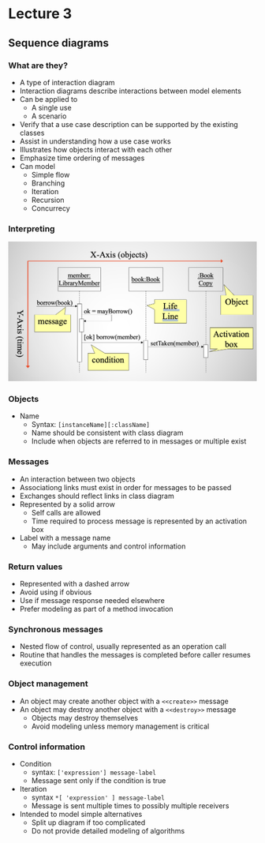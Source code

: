 # Lecture 3

## Sequence diagrams

### What are they?

- A type of interaction diagram
- Interaction diagrams describe interactions between model elements
- Can be applied to
    - A single use
    - A scenario
- Verify that a use case description can be supported by the existing classes
- Assist in understanding how a use case works
- Illustrates how objects interact with each other
- Emphasize time ordering of messages
- Can model
    - Simple flow
    - Branching
    - Iteration
    - Recursion
    - Concurrecy

### Interpreting

![Sequence Diagram Pieces](./figures/sequence-diagram-pieces.png)

### Objects

- Name
    - Syntax: `[instanceName][:className]`
    - Name should be consistent with class diagram
    - Include when objects are referred to in messages or multiple exist

### Messages

- An interaction between two objects
- Associationg links must exist in order for messages to be passed
- Exchanges should reflect links in class diagram
- Represented by a solid arrow 
    - Self calls are allowed
    - Time required to process message is represented by an activation box
- Label with a message name
    - May include arguments and control information

### Return values

- Represented with a dashed arrow
- Avoid using if obvious
- Use if message response needed elsewhere
- Prefer modeling as part of a method invocation

### Synchronous messages

- Nested flow of control, usually represented as an operation call
- Routine that handles the messages is completed before caller resumes execution

### Object management

- An object may create another object with a `<<create>>` message
- An object may destroy another object with a `<<destroy>>` message
    - Objects may destroy themselves
    - Avoid modeling unless memory management is critical

### Control information

- Condition
    - syntax: `['expression'] message-label`
    - Message sent only if the condition is true
- Iteration
    - syntax `*[ 'expression' ] message-label`
    - Message is sent multiple times to possibly multiple receivers
- Intended to model simple alternatives
    - Split up diagram if too complicated
    - Do not provide detailed modeling of algorithms